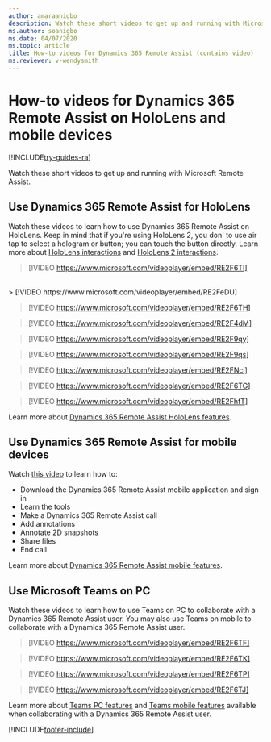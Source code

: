 ```yaml
---
author: amaraanigbo
description: Watch these short videos to get up and running with Microsoft Dynamics 365 Remote Assist on HoloLens or a mobile device
ms.author: soanigbo
ms.date: 04/07/2020
ms.topic: article
title: How-to videos for Dynamics 365 Remote Assist (contains video)  
ms.reviewer: v-wendysmith
---
```


# How-to videos for Dynamics 365 Remote Assist on HoloLens and mobile devices 

[!INCLUDE[try-guides-ra](../includes/try-guides-ra.md)]

Watch these short videos to get up and running with Microsoft Remote Assist. 

## Use Dynamics 365 Remote Assist for HoloLens

Watch these videos to learn how to use Dynamics 365 Remote Assist on HoloLens. Keep in mind that if you're using HoloLens 2, you don' to use air tap to select a hologram or button; you can touch the button directly. Learn more about [HoloLens interactions](/hololens/hololens1-basic-usage) and [HoloLens 2 interactions](/hololens/hololens2-basic-usage).  

> [!VIDEO https://www.microsoft.com/videoplayer/embed/RE2F6TI]
<br>
> [!VIDEO https://www.microsoft.com/videoplayer/embed/RE2FeDU]

> [!VIDEO https://www.microsoft.com/videoplayer/embed/RE2F6TH]

> [!VIDEO https://www.microsoft.com/videoplayer/embed/RE2F4dM]

> [!VIDEO https://www.microsoft.com/videoplayer/embed/RE2F9qy]

> [!VIDEO https://www.microsoft.com/videoplayer/embed/RE2F9qs]

> [!VIDEO https://www.microsoft.com/videoplayer/embed/RE2FNci]

> [!VIDEO https://www.microsoft.com/videoplayer/embed/RE2F6TG] <br>

> [!VIDEO https://www.microsoft.com/videoplayer/embed/RE2FhfT]

Learn more about [Dynamics 365 Remote Assist HoloLens features](overview-hololens.md).

## Use Dynamics 365 Remote Assist for mobile devices 

Watch [this video](https://youtu.be/DQJWsCDNpb4?list=PLE8_akGzEn_z_qRTst3OFZf1fC8VIao8F) to learn how to:

* Download the Dynamics 365 Remote Assist mobile application and sign in 
* Learn the tools
* Make a Dynamics 365 Remote Assist call
* Add annotations 
* Annotate 2D snapshots  
* Share files
* End call

Learn more about [Dynamics 365 Remote Assist mobile features](mobile-app/remote-assist-mobile-overview.md).

## Use Microsoft Teams on PC 

Watch these videos to learn how to use Teams on PC to collaborate with a Dynamics 365 Remote Assist user. You may also use Teams on mobile to collaborate with a Dynamics 365 Remote Assist user. 

> [!VIDEO https://www.microsoft.com/videoplayer/embed/RE2F6TF]

> [!VIDEO https://www.microsoft.com/videoplayer/embed/RE2F6TK]

> [!VIDEO https://www.microsoft.com/videoplayer/embed/RE2F6TP]

> [!VIDEO https://www.microsoft.com/videoplayer/embed/RE2F6TJ]

Learn more about [Teams PC features](teams-pc-all.md) and [Teams mobile features](teams-mobile-all.md) available when collaborating with a Dynamics 365 Remote Assist user. 


[!INCLUDE[footer-include](../includes/footer-banner.md)]
